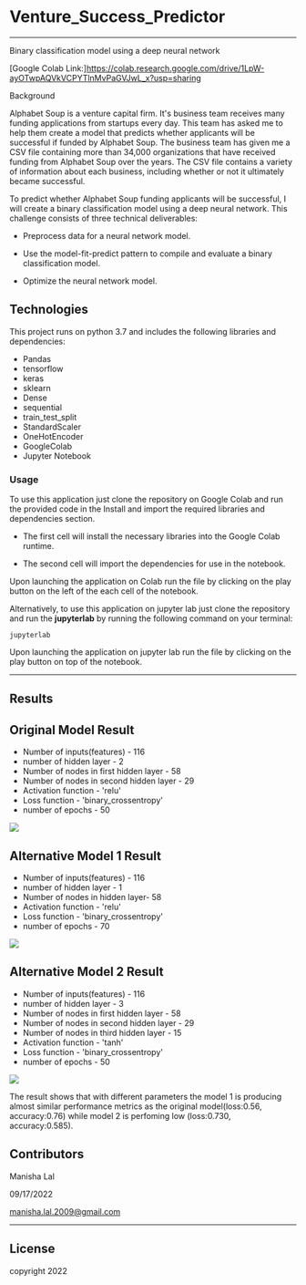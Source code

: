# Venture_Success_Predictor
---
Binary classification model using a deep neural network


[Google Colab Link:]https://colab.research.google.com/drive/1LpW-ayOTwpAQVkVCPYTlnMvPaGVJwL_x?usp=sharing

Background

Alphabet Soup is a venture capital firm. It's business team receives many funding applications from startups every day. This team has asked me to help them create a model that predicts whether applicants will be successful if funded by Alphabet Soup.
The business team has given me a CSV file containing more than 34,000 organizations that have received funding from Alphabet Soup over the years. The CSV file contains a variety of information about each business, including whether or not it ultimately became successful. 

To predict whether Alphabet Soup funding applicants will be successful, I will create a binary classification model using a deep neural network.
This challenge consists of three technical deliverables:

* Preprocess data for a neural network model.

* Use the model-fit-predict pattern to compile and evaluate a binary classification model.

* Optimize the neural network model.

## Technologies
This project runs on python 3.7 and includes the following libraries and dependencies:

* Pandas
* tensorflow
* keras
* sklearn
* Dense
* sequential
* train_test_split
* StandardScaler
* OneHotEncoder
* GoogleColab
* Jupyter Notebook

### Usage

To use this application just clone the repository on Google Colab and run the provided code in the Install and import the required libraries and dependencies section.

* The first cell will install the necessary libraries into the Google Colab runtime.

* The second cell will import the dependencies for use in the notebook.

Upon launching the application  on Colab  run the file by clicking on the play button on the left of the each cell of the notebook. 

Alternatively, to use this application on jupyter lab just clone the repository and run the **jupyterlab** by running the following command on your terminal:

```jupyterlab```

Upon launching the application  on jupyter lab run the file by clicking on the play button on top of the notebook.

---

## Results ##

## Original Model Result ##
* Number of inputs(features) - 116
* number of hidden layer - 2
* Number of nodes in first hidden layer - 58
* Number of nodes in second hidden layer - 29
* Activation function - 'relu'
* Loss function - 'binary_crossentropy'
* number of epochs - 50


![](Resources/model.png)

## Alternative Model 1 Result ##

* Number of inputs(features) - 116
* number of hidden layer - 1
* Number of nodes in  hidden layer- 58
* Activation function - 'relu'
* Loss function - 'binary_crossentropy'
* number of epochs - 70


![](Resources/model_1.png)

## Alternative Model 2 Result ##

* Number of inputs(features) - 116
* number of hidden layer - 3
* Number of nodes in first hidden layer - 58
* Number of nodes in second hidden layer - 29
* Number of nodes in third hidden layer - 15
* Activation function - 'tanh'
* Loss function - 'binary_crossentropy'
* number of epochs - 50


![](Resources/model_2.png)

The result shows that with different parameters the  model 1 is producing almost similar performance metrics as the original model(loss:0.56, accuracy:0.76) while model 2 is perfoming low (loss:0.730, accuracy:0.585).

## Contributors

Manisha Lal 

09/17/2022

manisha.lal.2009@gmail.com

---

## License

copyright 2022